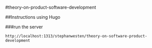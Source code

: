 #theory-on-product-software-development

##Instructions using Hugo

###run the server
```
http://localhost:1313/stephanwesten/theory-on-software-product-development
```

